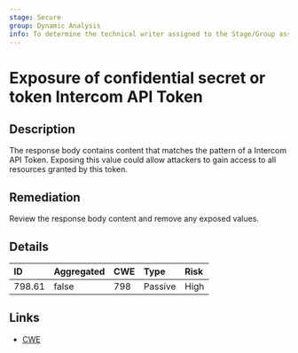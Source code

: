 ```yaml
---
stage: Secure
group: Dynamic Analysis
info: To determine the technical writer assigned to the Stage/Group associated with this page, see https://about.gitlab.com/handbook/engineering/ux/technical-writing/#assignments
---
```


# Exposure of confidential secret or token Intercom API Token

## Description

The response body contains content that matches the pattern of a Intercom API Token.
Exposing this value could allow attackers to gain access to all resources granted by this token.

## Remediation

Review the response body content and remove any exposed values.

## Details

| ID | Aggregated | CWE | Type | Risk |
|:---|:--------|:--------|:--------|:--------|
| 798.61 | false | 798 | Passive | High |

## Links

- [CWE](https://cwe.mitre.org/data/definitions/798.html)
